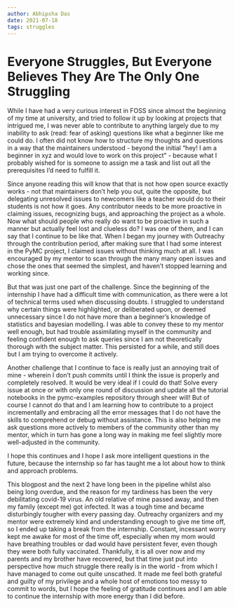 ```yaml
---
author: Abhipsha Das
date: 2021-07-18
tags: struggles
---
```


# Everyone Struggles, But Everyone Believes They Are The Only One Struggling

While I have had a very curious interest in FOSS since almost the beginning of my time at university, and tried to follow it up by looking at projects that intrigued me, I was never able to contribute to anything largely due to my inability to ask (read: fear of asking) questions like what a beginner like me could do. I often did not know how to structure my thoughts and questions in a way that the maintainers understood - beyond the initial “hey! I am a beginner in xyz and would love to work on this project” - because what I probably wished for is someone to assign me a task and list out all the prerequisites I’d need to fulfill it.

Since anyone reading this will know that that is not how open source exactly works - not that maintainers don’t help you out, quite the opposite, but delegating unresolved issues to newcomers like a teacher would do to their students is not how it goes. Any contributor needs to be more proactive in claiming issues, recognizing bugs, and approaching the project as a whole.
Now what should people who really do want to be proactive in such a manner but actually feel lost and clueless do? I was one of them, and I can say that I continue to be like that. When I began my journey with Outreachy through the contribution period, after making sure that I had some interest in the PyMC project, I claimed issues without thinking much at all. I was encouraged by my mentor to scan through the many many open issues and chose the ones that seemed the simplest, and haven’t stopped learning and working since.

But that was just one part of the challenge. Since the beginning of the internship I have had a difficult time with communication, as there were a lot of technical terms used when discussing doubts. I struggled to understand why certain things were highlighted, or deliberated upon, or deemed unnecessary since I do not have more than a beginner’s knowledge of statistics and bayesian modelling. I was able to convey these to my mentor well enough, but had trouble assimilating myself in the community and feeling confident enough to ask queries since I am not theoretically thorough with the subject matter. This persisted for a while, and still does but I am trying to overcome it actively. 

Another challenge that I continue to face is really just an annoying trait of mine - wherein I don’t push commits until I think the issue is properly and completely resolved. It would be very ideal if I could do that! Solve every issue at once or with only one round of discussion and update all the tutorial notebooks in the pymc-examples repository through sheer will! But of course I cannot do that and I am learning how to contribute to a project incrementally and embracing all the error messages that I do not have the skills to comprehend or debug without assistance. This is also helping me ask questions more actively to members of the community other than my mentor, which in turn has gone a long way in making me feel slightly more well-adjusted in the community. 

I hope this continues and I hope I ask more intelligent questions in the future, because the internship so far has taught me a lot about how to think and approach problems.

This blogpost and the next 2 have long been in the pipeline whilst also being long overdue, and the reason for my tardiness has been the very debilitating covid-19 virus. An old relative of mine passed away, and then my family (except me) got infected. It was a tough time and became disturbingly tougher with every passing day. Outreachy organizers and my mentor were extremely kind and understanding enough to give me time off, so I ended up taking a break from the internship. Constant, incessant worry kept me awake for most of the time off, especially when my mom would have breathing troubles or dad would have persistent fever, even though they were both fully vaccinated. Thankfully, it is all over now and my parents and my brother have recovered, but that time just put into perspective how much struggle there really is in the world - from which I have managed to come out quite unscathed. It made me feel both grateful and guilty of my privilege and a whole host of emotions too messy to commit to words, but I hope the feeling of gratitude continues and I am able to continue the internship with more energy than I did before.
